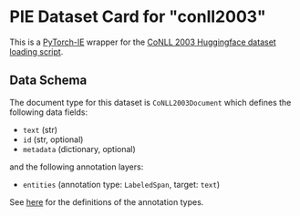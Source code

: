 # PIE Dataset Card for "conll2003"

This is a [PyTorch-IE](https://github.com/ChristophAlt/pytorch-ie) wrapper for the
[CoNLL 2003 Huggingface dataset loading script](https://huggingface.co/datasets/conll2003).

## Data Schema

The document type for this dataset is `CoNLL2003Document` which defines the following data fields:

- `text` (str)
- `id` (str, optional)
- `metadata` (dictionary, optional)

and the following annotation layers:

- `entities` (annotation type: `LabeledSpan`, target: `text`)

See [here](https://github.com/ChristophAlt/pytorch-ie/blob/main/src/pytorch_ie/annotations.py) for the definitions of
the annotation types.
